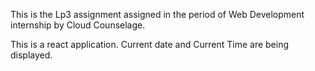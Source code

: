 This is the Lp3 assignment assigned in the period of Web Development internship by Cloud Counselage.

This is a react application. Current date and Current Time are being displayed.
